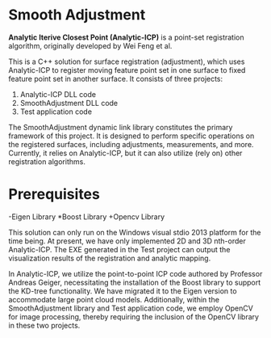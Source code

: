 # Smooth Adjustment

**Analytic Iterive Closest Point (Analytic-ICP)** is a point-set registration algorithm, originally developed by Wei Feng et al.

This is a C++ solution for surface registration (adjustment), which uses Analytic-ICP to register moving feature point set in one surface to fixed feature point set in another surface. It consists of three projects:

1. Analytic-ICP DLL code
2. SmoothAdjustment DLL code
3. Test application code

The SmoothAdjustment dynamic link library constitutes the primary framework of this project. It is designed to perform specific operations on the registered surfaces, including adjustments, measurements, and more. Currently, it relies on Analytic-ICP, but it can also utilize (rely on) other registration algorithms.

# Prerequisites
-Eigen Library
*Boost Library
+Opencv Library

This solution can only run on the Windows visual stdio 2013 platform for the time being. At present, we have only implemented 2D and 3D nth-order Analytic-ICP. The EXE generated in the Test project can output the visualization results of the registration and analytic mapping.

In Analytic-ICP, we utilize the point-to-point ICP code authored by Professor Andreas Geiger, necessitating the installation of the Boost library to support the KD-tree functionality. We have migrated it to the Eigen version to accommodate large point cloud models. Additionally, within the SmoothAdjustment library and Test application code, we employ OpenCV for image processing, thereby requiring the inclusion of the OpenCV library in these two projects.
